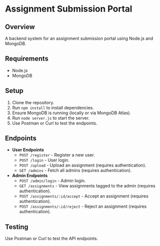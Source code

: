 # Assignment Submission Portal

## Overview

A backend system for an assignment submission portal using Node.js and MongoDB.

## Requirements

- Node.js
- MongoDB

## Setup

1. Clone the repository.
2. Run `npm install` to install dependencies.
3. Ensure MongoDB is running (locally or via MongoDB Atlas).
4. Run `node server.js` to start the server.
5. Use Postman or Curl to test the endpoints.

## Endpoints

- **User Endpoints**
  - `POST /register` - Register a new user.
  - `POST /login` - User login.
  - `POST /upload` - Upload an assignment (requires authentication).
  - `GET /admins` - Fetch all admins (requires authentication).
- **Admin Endpoints**
  - `POST /admin/login` - Admin login.
  - `GET /assignments` - View assignments tagged to the admin (requires authentication).
  - `POST /assignments/:id/accept` - Accept an assignment (requires authentication).
  - `POST /assignments/:id/reject` - Reject an assignment (requires authentication).

## Testing

Use Postman or Curl to test the API endpoints.
